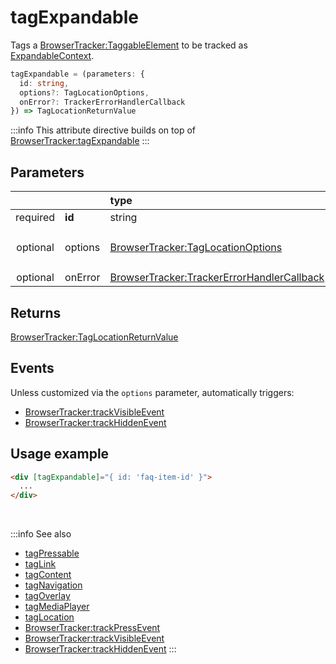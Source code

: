 # tagExpandable

Tags a [BrowserTracker:TaggableElement](/tracking/browser/api-reference/definitions/TaggableElement.md) to be tracked as [ExpandableContext](/taxonomy/reference/location-contexts/ExpandableContext.md).

```typescript
tagExpandable = (parameters: {
  id: string,
  options?: TagLocationOptions,
  onError?: TrackerErrorHandlerCallback
}) => TagLocationReturnValue
```

:::info
This attribute directive builds on top of [BrowserTracker:tagExpandable](/tracking/browser/api-reference/locationTaggers/tagExpandable.md)
:::

## Parameters
|          |         | type                                                                                              | default value
| :-:      | :--     | :--                                                                                               | :--           
| required | **id**  | string                                                                                            |
| optional | options | [BrowserTracker:TagLocationOptions](/tracking/browser/api-reference/definitions/TagLocationOptions.md)                   | `{ trackVisibility: { mode: 'auto' } }`
| optional | onError | [BrowserTracker:TrackerErrorHandlerCallback](/tracking/browser/api-reference/definitions/TrackerErrorHandlerCallback.md) | `console.error`

## Returns
[BrowserTracker:TagLocationReturnValue](/tracking/browser/api-reference/definitions/TagLocationReturnValue.md)

## Events
Unless customized via the `options` parameter, automatically triggers:

- [BrowserTracker:trackVisibleEvent](/tracking/browser/api-reference/eventTrackers/trackVisibleEvent.md)
- [BrowserTracker:trackHiddenEvent](/tracking/browser/api-reference/eventTrackers/trackHiddenEvent.md)

## Usage example

```html
<div [tagExpandable]="{ id: 'faq-item-id' }">
  ...
</div>
```

<br />

:::info See also
- [tagPressable](/tracking/angular/api-reference/locationTaggers/tagPressable.md)
- [tagLink](/tracking/angular/api-reference/locationTaggers/tagLink.md)
- [tagContent](/tracking/angular/api-reference/locationTaggers/tagContent.md)
- [tagNavigation](/tracking/angular/api-reference/locationTaggers/tagNavigation.md)
- [tagOverlay](/tracking/angular/api-reference/locationTaggers/tagOverlay.md)
- [tagMediaPlayer](/tracking/angular/api-reference/locationTaggers/tagMediaPlayer.md)
- [tagLocation](/tracking/angular/api-reference/locationTaggers/tagLocation.md)
- [BrowserTracker:trackPressEvent](/tracking/browser/api-reference/eventTrackers/trackPressEvent.md)
- [BrowserTracker:trackVisibleEvent](/tracking/browser/api-reference/eventTrackers/trackVisibleEvent.md)
- [BrowserTracker:trackHiddenEvent](/tracking/browser/api-reference/eventTrackers/trackHiddenEvent.md)
:::
